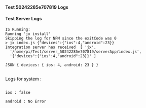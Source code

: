 #### Test 50242285e707819 Logs

#### Test Server Logs
```
IS Running:
Running 'jx install'
Skipping the log for NPM since the exitCode was 0
> jx index.js {"devices":{"ios":4,"android":23}}
Integration server has received  [ 'jx',
  '/home/pi/Test/server_50242285e707819/serverApp/index.js',
  '{"devices":{"ios":4,"android":23}}' ]

JSON { devices: { ios: 4, android: 23 } }


```


Logs for system : 
```

ios : false

android : No Error
```
